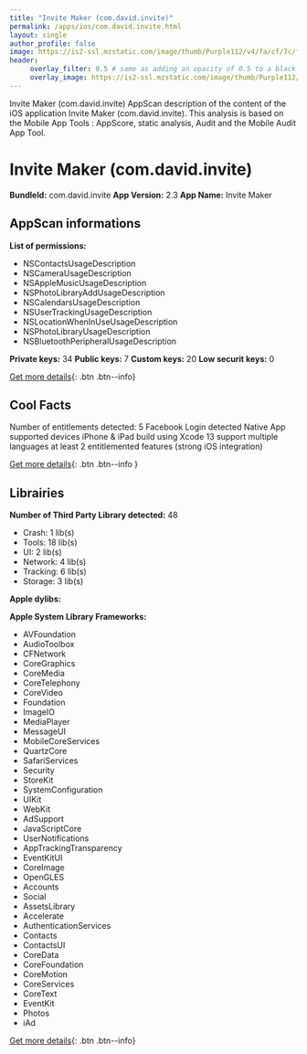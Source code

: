 ```yaml
---
title: "Invite Maker (com.david.invite)"
permalink: /apps/ios/com.david.invite.html
layout: single
author_profile: false
image: https://is2-ssl.mzstatic.com/image/thumb/Purple112/v4/fa/cf/7c/facf7cd5-319e-4a03-d58a-1a779f5eda02/AppIcon-0-1x_U007emarketing-0-8-0-85-220.png/512x512bb.jpg
header: 
     overlay_filter: 0.5 # same as adding an opacity of 0.5 to a black background
     overlay_image: https://is2-ssl.mzstatic.com/image/thumb/Purple112/v4/fa/cf/7c/facf7cd5-319e-4a03-d58a-1a779f5eda02/AppIcon-0-1x_U007emarketing-0-8-0-85-220.png/512x512bb.jpg
---
```

Invite Maker (com.david.invite) AppScan description of the content of the iOS application Invite Maker (com.david.invite). This analysis is based on the Mobile App Tools : AppScore, static analysis, Audit and the Mobile Audit App Tool.

# Invite Maker (com.david.invite)

**BundleId:** com.david.invite
**App Version:** 2.3
**App Name:** Invite Maker


## AppScan informations 

**List of permissions:** 
- NSContactsUsageDescription
- NSCameraUsageDescription
- NSAppleMusicUsageDescription
- NSPhotoLibraryAddUsageDescription
- NSCalendarsUsageDescription
- NSUserTrackingUsageDescription
- NSLocationWhenInUseUsageDescription
- NSPhotoLibraryUsageDescription
- NSBluetoothPeripheralUsageDescription
  
  
**Private keys:** 34
**Public keys:** 7
**Custom keys:** 20
**Low securit keys:** 0
  
[Get more details](/pricing.html){: .btn .btn--info}

## Cool Facts

Number of entitlements detected: 5
Facebook Login detected
Native App
supported devices iPhone & iPad
build using Xcode 13
support multiple languages
at least 2 entitlemented features (strong iOS integration)
  
[Get more details](/pricing.html){: .btn .btn--info }

## Librairies 
**Number of Third Party Library detected:** 48
- Crash: 1 lib(s)
- Tools: 18 lib(s)
- UI: 2 lib(s)
- Network: 4 lib(s)
- Tracking: 6 lib(s)
- Storage: 3 lib(s)


**Apple dylibs:**


**Apple System Library Frameworks:**
- AVFoundation
- AudioToolbox
- CFNetwork
- CoreGraphics
- CoreMedia
- CoreTelephony
- CoreVideo
- Foundation
- ImageIO
- MediaPlayer
- MessageUI
- MobileCoreServices
- QuartzCore
- SafariServices
- Security
- StoreKit
- SystemConfiguration
- UIKit
- WebKit
- AdSupport
- JavaScriptCore
- UserNotifications
- AppTrackingTransparency
- EventKitUI
- CoreImage
- OpenGLES
- Accounts
- Social
- AssetsLibrary
- Accelerate
- AuthenticationServices
- Contacts
- ContactsUI
- CoreData
- CoreFoundation
- CoreMotion
- CoreServices
- CoreText
- EventKit
- Photos
- iAd


  
[Get more details](/pricing.html){: .btn .btn--info}

